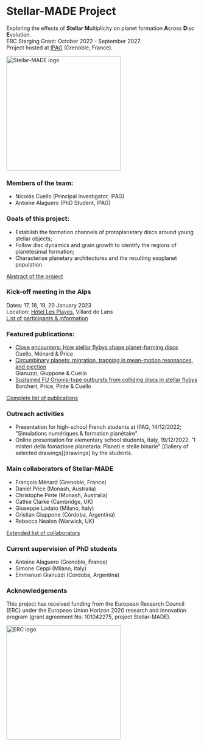 # Stellar-MADE Project

Exploring the effects of **Stellar M**ultiplicity on planet formation **A**cross **D**isc **E**volution.  
ERC Starging Grant: October 2022 - September 2027.  
Project hosted at [IPAG](https://ipag.osug.fr) (Grenoble, France).

<img src="https://nicolascuello.github.io/Stellar-MADE/images/logo.png" alt="Stellar-MADE logo" width="300"/>


### Members of the team:

- Nicolás Cuello (Principal Investigator, IPAG)
- Antoine Alaguero (PhD Student, IPAG)


### Goals of this project:

- Establish the formation channels of protoplanetary discs around young stellar objects;  
- Follow disc dynamics and grain growth to identify the regions of planetesimal formation;  
- Characterise planetary architectures and the resulting exoplanet population.

[Abstract of the project][about]


### Kick-off meeting in the Alps

Dates: 17, 18, 19, 20 January 2023  
Location: [Hôtel Les Playes](https://www.hotel-les-playes.com/accueil.htm), Villard de Lans  
[List of participants & information](kickoff)


### Featured publications:

- [Close encounters: How stellar flybys shape planet-forming discs](https://ui.adsabs.harvard.edu/abs/2022arXiv220709752C/abstract)  
    Cuello, Ménard & Price
- [Circumbinary planets: migration, trapping in mean-motion resonances, and ejection](https://ui.adsabs.harvard.edu/abs/2022arXiv221108520G/abstract)  
    Gianuzzi, Giuppone & Cuello
- [Sustained FU Orionis-type outbursts from colliding discs in stellar flybys](https://ui.adsabs.harvard.edu/abs/2022MNRAS.517.4436B/abstract)  
    Borchert, Price, Pinte & Cuello

[Complete list of publications][publications]


### Outreach activities

- Presentation for high-school French students at IPAG, 14/12/2022;
    "Simulations numériques & formation planétaire".
- Online presentation for elementary school students, Italy, 19/12/2022.
    "I misteri della fomazione planetaria: Pianeti e stelle binarie"
    [Gallery of selected drawings][drawings] by the students.


### Main collaborators of Stellar-MADE

- François Ménard (Grenoble, France)  
- Daniel Price (Monash, Australia)  
- Christophe Pinte (Monash, Australia)  
- Cathie Clarke (Cambridge, UK)  
- Giuseppe Lodato (Milano, Italy)  
- Cristian Giuppone (Córdoba, Argentina)  
- Rebecca Nealon (Warwick, UK)  

[Extended list of collaborators][collaborators]


### Current supervision of PhD students

- Antoine Alaguero (Grenoble, France)
- Simone Ceppi (Milano, Italy)
- Emmanuel Gianuzzi (Córdoba, Argentina)


### Acknowledgements

This project has received funding from the European Research Council (ERC) under the European Union Horizon 2020 research and innovation program (grant agreement No. 101042275, project Stellar-MADE).

<img src="https://nicolascuello.github.io/Stellar-MADE/images/European_Research_Council_logo.svg.png" alt="ERC logo" width="300"/>



[about]: https://nicolascuello.github.io/Stellar-MADE/about
[collaborators]: https://nicolascuello.github.io/Stellar-MADE/collaborators
[publications]: https://ui.adsabs.harvard.edu/public-libraries/JlXaxrUKQL2dp176Y2cojQ
[kickoff]: https://nicolascuello.github.io/Stellar-MADE/kickoff
